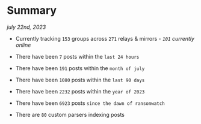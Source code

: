 
# Summary
_july 22nd, 2023_

- Currently tracking `153` groups across `271` relays & mirrors - _`101` currently online_

- There have been `7` posts within the `last 24 hours`

- There have been `191` posts within the `month of july`

- There have been `1080` posts within the `last 90 days`

- There have been `2232` posts within the `year of 2023`

- There have been `6923` posts `since the dawn of ransomwatch`

- There are `80` custom parsers indexing posts
